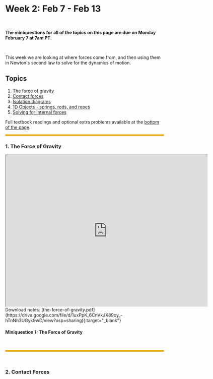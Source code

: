 # Week 2: Feb 7 - Feb 13

<br>

**The miniquestions for all of the topics on this page are due on Monday February 7 at 7am PT.**


<br>

This week we are looking at where forces come from, and then using them in Newton's second law to solve for the dynamics of motion.


## Topics

1. [The force of gravity](#1-the-force-of-gravity)
2. [Contact forces](#2-contact-forces)
3. [Isolation diagrams](#3-isolation-diagrams)
4. [1D Objects - springs, rods, and ropes](#4-1d-objects-springs-rods-and-ropes)
5. [Solving for internal forces](#5-solving-for-internal-forces)

Full textbook readings and optional extra problems available at the [bottom of the page](#optional-readings-and-extra-problems).


<hr style="color:black;background-color:#EAAA00;height:5px">


### 1. The Force of Gravity
<iframe src="https://drive.google.com/file/d/1uxPpK_6CnVkJX89oy_-hTnNh3UGyk9wD/preview" width="640" height="480">
</iframe>


<br>
Download notes: [the-force-of-gravity.pdf](https://drive.google.com/file/d/1uxPpK_6CnVkJX89oy_-hTnNh3UGyk9wD/view?usp=sharing){:target="_blank"}
<br>

#### Miniquestion 1: The Force of Gravity 


<br>
<hr style="color:black;background-color:#EAAA00;height:5px">
<br>

### 2. Contact Forces
